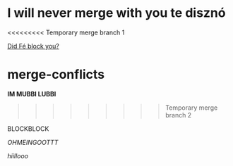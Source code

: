
# I will never merge with you te disznó

<<<<<<<<< Temporary merge branch 1


[Did Fé block you?](https://www.youtube.com/watch?v=akwg6s0mIZ0)


# merge-conflicts

**IM MUBBI LUBBI**


>>>>>>>>> Temporary merge branch 2

BLOCKBLOCK

*OHMEINGOOTTT*

*hiillooo*
